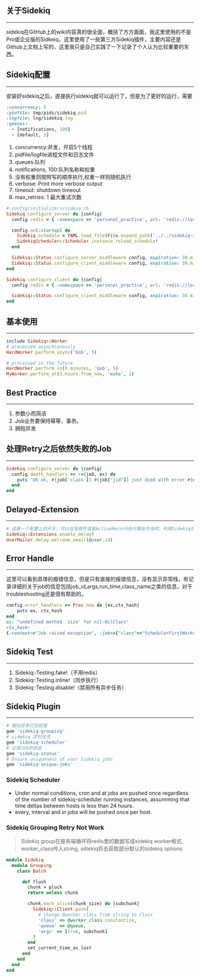 ##  关于Sidekiq
---
sidekiq在GitHub上的wiki内容真的很全面，概括了方方面面，我这里使用的不是Pro或企业版的Sidkeiq，这里使用了一些第三方Sidekiq插件，主要内容还是Github上文档上写的，这里我只是自己实践了一下记录了个人认为比较重要的东西。

## Sidekiq配置
---
安装好sidekiq之后，直接执行sidekiq就可以运行了，但是为了更好的运行，需要
```ruby
:concurrency: 5
:pidfile: tmp/pids/sidekiq.pid
:logfile: log/sidekiq.log
:queues:
  - [notifications, 100]
  - [default, 3]
```

1. concurrency:并发，开启5个线程
2. pidfile/logfile进程文件和日志文件
3. queues:队列
4. notifications, 100:队列名称和权重
5. 没有权重则按照写的顺序执行,权重一样则随机执行
6. verbose: Print more verbose output
7. timeout: shutdown timeout
8. max_retries: 1 最大重试次数

```ruby
# config/initializers/sideiq.rb
Sidekiq.configure_server do |config|
  config.redis = { :namespace => 'personal_practice', url: 'redis://localhost:6379/6' }

  config.on(:startup) do
    Sidekiq.schedule = YAML.load_file(File.expand_path('../../sidekiq-scheduler.yml', __FILE__))
    SidekiqScheduler::Scheduler.instance.reload_schedule!
  end

  Sidekiq::Status.configure_server_middleware config, expiration: 30.minutes
  Sidekiq::Status.configure_client_middleware config, expiration: 30.minutes
end

Sidekiq.configure_client do |config|
  config.redis = { :namespace => 'personal_practice', url: 'redis://localhost:6379/6' }

  Sidekiq::Status.configure_client_middleware config, expiration: 30.minutes
end
```

## 基本使用
---
```ruby
include Sidekiq::Worker
# processed asynchronously
HardWorker.perform_async('bob', 5)

# processed in the future
HardWorker.perform_in(5.minutes, 'bob', 5)
MyWorker.perform_at(3.hours.from_now, 'mike', 1)
```

## Best Practice
---
1. 参数小而简洁
2. Job业务要保持幂等，事务。
3. 拥抱并发

## 处理Retry之后依然失败的Job
---
```ruby
Sidekiq.configure_server do |config|
  config.death_handlers << ->(job, ex) do
    puts "Uh oh, #{job['class']} #{job["jid"]} just died with error #{ex.message}."
  end
end
```

## Delayed-Extension
---
```ruby
# 这是一个配置上的开关，可以在发邮件或者ActiveRecord执行某些方法时，利用Sidekiq将这些操作变成异步（很像Delayed_job）
Sidekiq::Extensions.enable_delay!
UserMailer.delay.welcome_email(@user.id)
```


## Error Handle
---
这里可以看到具体的报错信息，但是只有直接的报错信息，没有显示异常栈，有记录详细的关于job的信息包括job_id,args,run_time,class_name之类的信息，对于troubleshooting还是很有帮助的。
```ruby
config.error_handlers << Proc.new do |ex,ctx_hash|
    puts ex, ctx_hash
end
ex: "undefined method `size' for nil:NilClass"
ctx_hash: 
{:context=>"Job raised exception", :job=>{"class"=>"SchedulerFirstWorker", "args"=>[], "retry"=>false, "queue"=>"scheduler", "backtrace"=>true, "jid"=>"f6bbb7c29edc4273095aeba0", "created_at"=>1533623376.256413, "enqueued_at"=>1533623376.2639098}, :jobstr=>"{\"class\":\"SchedulerFirstWorker\",\"args\":[],\"retry\":false,\"queue\":\"scheduler\",\"backtrace\":true,\"jid\":\"f6bbb7c29edc4273095aeba0\",\"created_at\":1533623376.256413,\"enqueued_at\":1533623376.2639098}"}
```

## Sidekiq Test
---
1. Sidekiq::Testing.fake!（不用redis）
2. Sidekiq::Testing.inline!（同步执行）
3. Sidekiq::Testing.disable!（禁用所有异步任务）


## Sidekiq Plugin
---
```ruby
# 相似任务打包处理
gem 'sidekiq-grouping'
# sidekiq 定时任务
gem 'sidekiq-scheduler'
# 记录Job的状态
gem 'sidekiq-status'
# Ensure uniqueness of your Sidekiq jobs
gem 'sidekiq-unique-jobs'
```

### Sidekiq Scheduler
+ Under normal conditions, cron and at jobs are pushed once regardless of the number of sidekiq-scheduler running instances, assumming that time deltas between hosts is less than 24 hours.
+ every, interval and in jobs will be pushed once per host.

### Sidekiq Grouping Retry Not Work
>Sidekiq group在服务端循环将redis里的数据写成sidekiq worker格式, worker_class传入string, sdiekiq将去获取部分默认的sidekiq options
```ruby
module Sidekiq
  module Grouping
    class Batch

      def flush
        chunk = pluck
        return unless chunk

        chunk.each_slice(chunk_size) do |subchunk|
          Sidekiq::Client.push(
            # change @worker_class from string to Class
            'class' => @worker_class.constantize,
            'queue' => @queue,
            'args' => [true, subchunk]
          )
        end
        set_current_time_as_last
      end
    end
  end
end
```